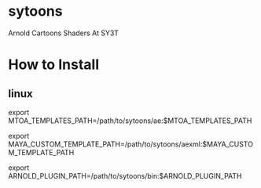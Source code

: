 # sytoons
Arnold Cartoons Shaders At SY3T

# How to Install

## linux
  export MTOA_TEMPLATES_PATH=/path/to/sytoons/ae:$MTOA_TEMPLATES_PATH
  
  export MAYA_CUSTOM_TEMPLATE_PATH=/path/to/sytoons/aexml:$MAYA_CUSTOM_TEMPLATE_PATH
  
  export ARNOLD_PLUGIN_PATH=/path/to/sytoons/bin:$ARNOLD_PLUGIN_PATH

